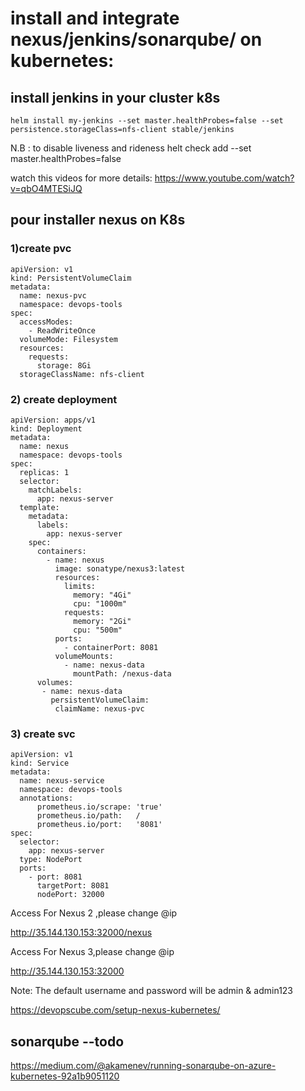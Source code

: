 # install and integrate nexus/jenkins/sonarqube/ on kubernetes:

## install jenkins in your cluster k8s

```
helm install my-jenkins --set master.healthProbes=false --set persistence.storageClass=nfs-client stable/jenkins
```

N.B : to disable liveness and rideness helt check add --set master.healthProbes=false

watch this videos for more details: https://www.youtube.com/watch?v=qbO4MTESiJQ

## pour installer nexus on K8s

### 1)create pvc
```
apiVersion: v1
kind: PersistentVolumeClaim
metadata:
  name: nexus-pvc
  namespace: devops-tools
spec:
  accessModes:
    - ReadWriteOnce
  volumeMode: Filesystem
  resources:
    requests:
      storage: 8Gi
  storageClassName: nfs-client
```
### 2) create deployment

```
apiVersion: apps/v1
kind: Deployment
metadata:
  name: nexus
  namespace: devops-tools
spec:
  replicas: 1
  selector:
    matchLabels:
      app: nexus-server
  template:
    metadata:
      labels:
        app: nexus-server
    spec:
      containers:
        - name: nexus
          image: sonatype/nexus3:latest
          resources:
            limits:
              memory: "4Gi"
              cpu: "1000m"
            requests:
              memory: "2Gi"
              cpu: "500m"
          ports:
            - containerPort: 8081
          volumeMounts:
            - name: nexus-data
              mountPath: /nexus-data
      volumes:
       - name: nexus-data
         persistentVolumeClaim:
          claimName: nexus-pvc
```
### 3) create svc

```
apiVersion: v1
kind: Service
metadata:
  name: nexus-service
  namespace: devops-tools
  annotations:
      prometheus.io/scrape: 'true'
      prometheus.io/path:   /
      prometheus.io/port:   '8081'
spec:
  selector:
    app: nexus-server
  type: NodePort
  ports:
    - port: 8081
      targetPort: 8081
      nodePort: 32000
```
Access For Nexus 2 ,please change @ip

http://35.144.130.153:32000/nexus

Access For Nexus 3,please change @ip

http://35.144.130.153:32000

Note: The default username and password will be admin & admin123

https://devopscube.com/setup-nexus-kubernetes/

## sonarqube --todo
https://medium.com/@akamenev/running-sonarqube-on-azure-kubernetes-92a1b9051120
